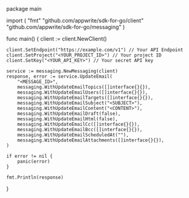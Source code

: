 package main

import (
    "fmt"
    "github.com/appwrite/sdk-for-go/client"
    "github.com/appwrite/sdk-for-go/messaging"
)

func main() {
    client := client.NewClient()

    client.SetEndpoint("https://example.com/v1") // Your API Endpoint
    client.SetProject("<YOUR_PROJECT_ID>") // Your project ID
    client.SetKey("<YOUR_API_KEY>") // Your secret API key

    service := messaging.NewMessaging(client)
    response, error := service.UpdateEmail(
        "<MESSAGE_ID>",
        messaging.WithUpdateEmailTopics([]interface{}{}),
        messaging.WithUpdateEmailUsers([]interface{}{}),
        messaging.WithUpdateEmailTargets([]interface{}{}),
        messaging.WithUpdateEmailSubject("<SUBJECT>"),
        messaging.WithUpdateEmailContent("<CONTENT>"),
        messaging.WithUpdateEmailDraft(false),
        messaging.WithUpdateEmailHtml(false),
        messaging.WithUpdateEmailCc([]interface{}{}),
        messaging.WithUpdateEmailBcc([]interface{}{}),
        messaging.WithUpdateEmailScheduledAt(""),
        messaging.WithUpdateEmailAttachments([]interface{}{}),
    )

    if error != nil {
        panic(error)
    }

    fmt.Println(response)
}
